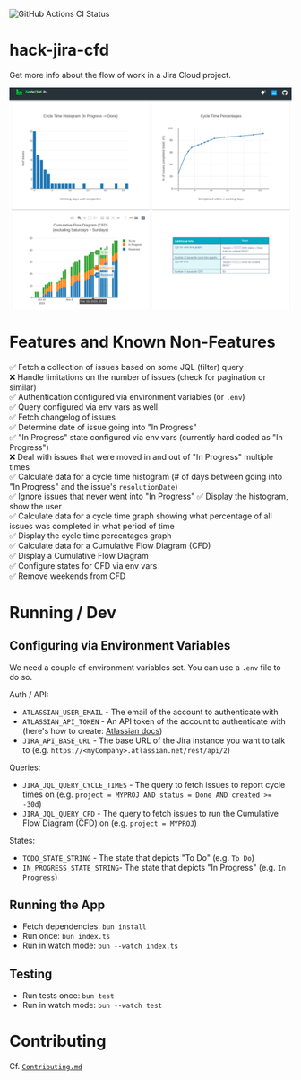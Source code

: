 ![GitHub Actions CI Status](https://github.com/digitalservicebund/hack-jira-cfd/actions/workflows/bun.yml/badge.svg)

# hack-jira-cfd
Get more info about the flow of work in a Jira Cloud project.

![Three graphs. The first one showing a histogram of tickets' cycle times. The second one showing the percentage of issues completed after x days. The third showing the Cumulative Flow Diagram with gaps for Saturdays and Sundays, the mouse pointing to Nov 9 2023 revealing the counts for "To Do" (5), "In Progress" (6) and "Resolved" (26)](https://github.com/digitalservicebund/hack-jira-cfd/blob/main/res/screenshot.png)

# Features and Known Non-Features

✅ Fetch a collection of issues based on some JQL (filter) query<br>
❌ Handle limitations on the number of issues (check for pagination or similar) <br>
✅ Authentication configured via environment variables (or `.env`)<br>
✅ Query configured via env vars as well <br>
✅ Fetch changelog of issues <br>
✅ Determine date of issue going into "In Progress"<br>
✅ "In Progress" state configured via env vars (currently hard coded as "In Progress")<br>
❌ Deal with issues that were moved in and out of "In Progress" multiple times <br>
✅ Calculate data for a cycle time histogram (# of days between going into "In Progress" and the issue's `resolutionDate`) <br>
✅ Ignore issues that never went into "In Progress"
✅ Display the histogram, show the user <br>
✅ Calculate data for a cycle time graph showing what percentage of all issues was completed in what period of time <br>
✅ Display the cycle time percentages graph <br>
✅ Calculate data for a Cumulative Flow Diagram (CFD) <br>
✅ Display a Cumulative Flow Diagram <br>
✅ Configure states for CFD via env vars <br>
✅ Remove weekends from CFD

# Running / Dev

## Configuring via Environment Variables
We need a couple of environment variables set. You can use a `.env` file to do so.

Auth / API:
* `ATLASSIAN_USER_EMAIL` - The email of the account to authenticate with
* `ATLASSIAN_API_TOKEN` - An API token of the account to authenticate with (here's how to create: [Atlassian docs](https://support.atlassian.com/atlassian-account/docs/manage-api-tokens-for-your-atlassian-account/))
* `JIRA_API_BASE_URL` - The base URL of the Jira instance you want to talk to (e.g. `https://<myCompany>.atlassian.net/rest/api/2`)

Queries:
* `JIRA_JQL_QUERY_CYCLE_TIMES` - The query to fetch issues to report cycle times on (e.g. `project = MYPROJ AND status = Done AND created >= -30d`)
* `JIRA_JQL_QUERY_CFD` - The query to fetch issues to run the Cumulative Flow Diagram (CFD) on (e.g. `project = MYPROJ`)

States:
* `TODO_STATE_STRING` - The state that depicts "To Do" (e.g. `To Do`)
* `IN_PROGRESS_STATE_STRING`- The state that depicts "In Progress" (e.g. `In Progress`)

## Running the App
* Fetch dependencies: `bun install`
* Run once: `bun index.ts`
* Run in watch mode: `bun --watch index.ts`

## Testing
* Run tests once: `bun test`
* Run in watch mode: `bun --watch test`

# Contributing
Cf. [`Contributing.md`](./Contributing.md)
